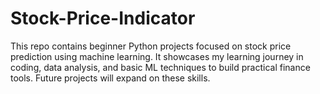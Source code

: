 # Stock-Price-Indicator
This repo contains beginner Python projects focused on stock price prediction using machine learning. It showcases my learning journey in coding, data analysis, and basic ML techniques to build practical finance tools. Future projects will expand on these skills.
